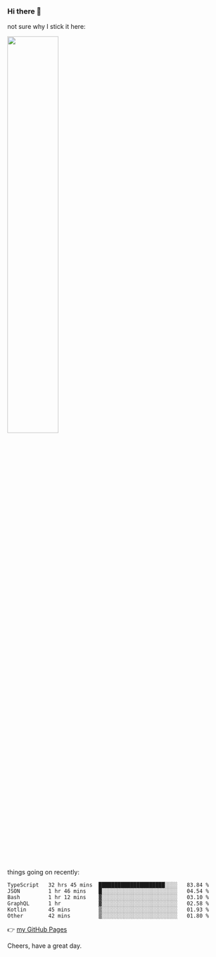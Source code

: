 ### Hi there 👋

not sure why I stick it here:

[<img width="48%" src="https://github-readme-stats.vercel.app/api?username=ykzhukian&show_icons=true&theme=dracula">](https://github.com/anuraghazra/github-readme-stats)


things going on recently:

<!--START_SECTION:waka-->

```text
TypeScript   32 hrs 45 mins  █████████████████████░░░░   83.84 %
JSON         1 hr 46 mins    █░░░░░░░░░░░░░░░░░░░░░░░░   04.54 %
Bash         1 hr 12 mins    ▓░░░░░░░░░░░░░░░░░░░░░░░░   03.10 %
GraphQL      1 hr            ▓░░░░░░░░░░░░░░░░░░░░░░░░   02.58 %
Kotlin       45 mins         ▒░░░░░░░░░░░░░░░░░░░░░░░░   01.93 %
Other        42 mins         ▒░░░░░░░░░░░░░░░░░░░░░░░░   01.80 %
```

<!--END_SECTION:waka-->

👉 [my GitHub Pages](https://ykzhukian.github.io)

Cheers, have a great day.

